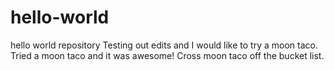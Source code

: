 # hello-world
hello world repository
Testing out edits and I would like to try a moon taco.
Tried a moon taco and it was awesome! Cross moon taco off the bucket list.
